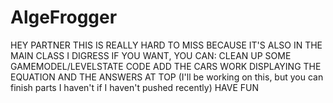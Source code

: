 # AlgeFrogger
HEY PARTNER
THIS IS REALLY HARD TO MISS
BECAUSE IT'S ALSO IN THE MAIN CLASS
I DIGRESS
IF YOU WANT, YOU CAN:
CLEAN UP SOME GAMEMODEL/LEVELSTATE CODE
ADD THE CARS
WORK DISPLAYING THE EQUATION AND THE ANSWERS AT TOP (I'll be working on this, but you can finish parts I haven't if I haven't pushed recently)
HAVE FUN